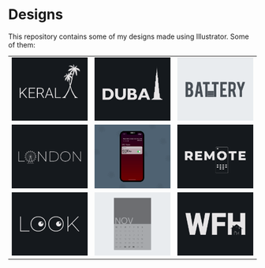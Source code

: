 # Designs
This repository contains some of my designs made using Illustrator.
Some of them:
<table>
    <tr>
      <td><img src="2020-12/png/25.12.2020.png"></td>
      <td><img src="2020-12/png/14.12.2020.png"></td>
      <td><img src="2020-11/png/28.11.2020.png"></td>
    </tr>
    <tr>
      <td><img src="2020-12/png/16.12.2020.png"></td>
      <td><img src="2020-11/png/19.11.2020 - 2.png"></td>
      <td><img src="2020-12/png/08.12.2020.png"></td>
    </tr>
    <tr>
      <td><img src="2021-01/png/16.01.2021.png"></td>
      <td><img src="2020-11/png/26.11.2020.png"></td>
      <td><img src="2021-01/png/05.01.2021.png"></td>
    </tr>
</table>
